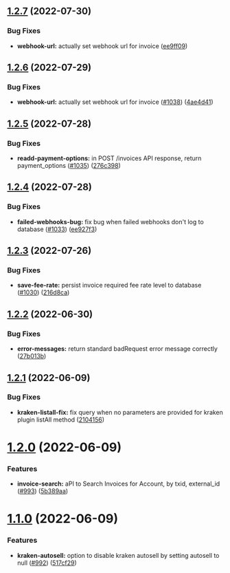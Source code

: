 ## [1.2.7](https://github.com/anypay/anypay/compare/v1.2.6...v1.2.7) (2022-07-30)


### Bug Fixes

* **webhook-url:** actually set webhook url for invoice ([ee9ff09](https://github.com/anypay/anypay/commit/ee9ff0959b7924ea28ab8c436ea588cffb841580))

## [1.2.6](https://github.com/anypay/anypay/compare/v1.2.5...v1.2.6) (2022-07-29)


### Bug Fixes

* **webhook-url:** actually set webhook url for invoice ([#1038](https://github.com/anypay/anypay/issues/1038)) ([4ae4d41](https://github.com/anypay/anypay/commit/4ae4d412e0d7d4a80bc3ea11ef6880670c614001))

## [1.2.5](https://github.com/anypay/anypay/compare/v1.2.4...v1.2.5) (2022-07-28)


### Bug Fixes

* **readd-payment-options:** in POST /invoices API response, return payment_options ([#1035](https://github.com/anypay/anypay/issues/1035)) ([276c398](https://github.com/anypay/anypay/commit/276c3980a3637afe307080678e70be403a8777a7))

## [1.2.4](https://github.com/anypay/anypay/compare/v1.2.3...v1.2.4) (2022-07-28)


### Bug Fixes

* **failed-webhooks-bug:** fix bug when failed webhooks don't log to database ([#1033](https://github.com/anypay/anypay/issues/1033)) ([ee927f3](https://github.com/anypay/anypay/commit/ee927f3c9c30dce78f29d60f4c97263189cfd122))

## [1.2.3](https://github.com/anypay/anypay/compare/v1.2.2...v1.2.3) (2022-07-26)


### Bug Fixes

* **save-fee-rate:** persist invoice required fee rate level to database ([#1030](https://github.com/anypay/anypay/issues/1030)) ([216d8ca](https://github.com/anypay/anypay/commit/216d8ca1ac1b1a494f7678ef9234a773aa3c64b4))

## [1.2.2](https://github.com/anypay/anypay/compare/v1.2.1...v1.2.2) (2022-06-30)


### Bug Fixes

* **error-messages:** return standard badRequest error message correctly ([27b013b](https://github.com/anypay/anypay/commit/27b013b66547711195ee2e15cffb7e66609d6470))

## [1.2.1](https://github.com/anypay/anypay/compare/v1.2.0...v1.2.1) (2022-06-09)


### Bug Fixes

* **kraken-listall-fix:** fix query when no parameters are provided for kraken plugin listAll method ([2104156](https://github.com/anypay/anypay/commit/2104156555e6a358161313d1a3117fc272debb36))

# [1.2.0](https://github.com/anypay/anypay/compare/v1.1.0...v1.2.0) (2022-06-09)


### Features

* **invoice-search:** aPI to Search Invoices for Account, by txid, external_id ([#993](https://github.com/anypay/anypay/issues/993)) ([5b389aa](https://github.com/anypay/anypay/commit/5b389aaa489ecd92d7cf5932249f07345938aa6b))

# [1.1.0](https://github.com/anypay/anypay/compare/v1.0.0...v1.1.0) (2022-06-09)


### Features

* **kraken-autosell:** option to disable kraken autosell by setting autosell to null ([#992](https://github.com/anypay/anypay/issues/992)) ([517cf29](https://github.com/anypay/anypay/commit/517cf29ae1738ee726ba9b69b8c81929919fb25b))
